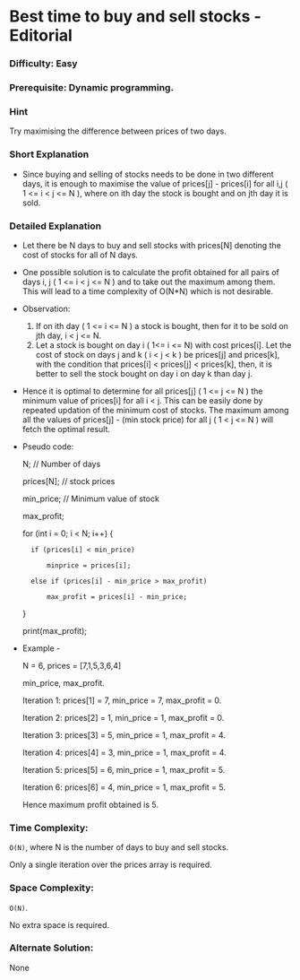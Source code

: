 # Best time to buy and sell stocks - Editorial

### Difficulty:  Easy

### Prerequisite:  Dynamic programming.

### Hint

Try maximising the difference between prices of two days. 

### Short Explanation

* Since buying and selling of stocks needs to be done in two different days, it is enough to maximise the value of prices[j] - prices[i] for all i,j ( 1 <= i < j <= N ), where on ith day the stock is bought and on jth day it is sold.

### Detailed Explanation

* Let there be N days to buy and sell stocks with prices[N] denoting the cost of stocks for all of N days.

* One possible solution is to calculate the profit obtained for all pairs of days i, j ( 1 <= i < j <= N ) and to take out the maximum among them. This will lead to a time complexity of O(N*N) which is not desirable.
* Observation:
  1. If on ith day ( 1 <= i <= N ) a stock is bought, then for it to be sold on jth day, i < j <= N.
  2. Let a stock is bought on day i ( 1<= i <= N) with cost prices[i]. Let the cost of stock on days j and k ( i < j < k ) be prices[j] and prices[k], with the condition that prices[i] < prices[j] < prices[k], then, it is better to sell the stock bought on day i on day k than day j.

* Hence it is optimal to determine for all prices[j] ( 1 <= j <= N ) the minimum value of prices[i] for all i < j. This can be easily done by repeated updation of the minimum cost of stocks. The maximum among all the values of prices[j] - (min stock price) for all j ( 1 < j <= N ) will fetch the optimal result.

* Pseudo code:
  
  N; // Number of days 

  prices[N]; // stock prices
  
  min_price; // Minimum value of stock

  max_profit;

  for (int i = 0; i < N; i++) {

        if (prices[i] < min_price)

            minprice = prices[i];

        else if (prices[i] - min_price > max_profit)

            max_profit = prices[i] - min_price;
   }
  
  print(max_profit);    

* Example -
 
  N = 6, prices = [7,1,5,3,6,4]
  
  min_price, max_profit.

  Iteration 1: prices[1] = 7, min_price = 7, max_profit = 0.
  
  Iteration 2: prices[2] = 1, min_price = 1, max_profit = 0.
  
  Iteration 3: prices[3] = 5, min_price = 1, max_profit = 4.
  
  Iteration 4: prices[4] = 3, min_price = 1, max_profit = 4.
  
  Iteration 5: prices[5] = 6, min_price = 1, max_profit = 5.
  
  Iteration 6: prices[6] = 4, min_price = 1, max_profit = 5.

  Hence maximum profit obtained is 5.

### Time Complexity:

`O(N)`, where N is the number of days to buy and sell stocks.

Only a single iteration over the prices array is required.

### Space Complexity:

`O(N)`.

No extra space is required.

### Alternate Solution:

None
